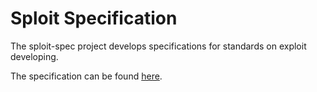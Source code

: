 # Sploit Specification

The sploit-spec project develops specifications for standards on exploit developing.

The specification can be found [here](./spec.md).